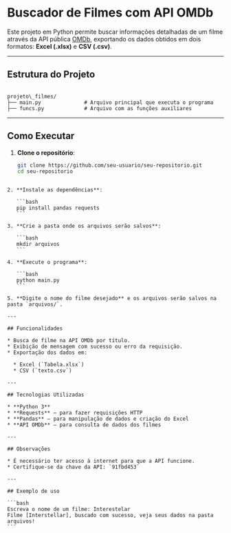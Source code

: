 # Buscador de Filmes com API OMDb

Este projeto em Python permite buscar informações detalhadas de um filme através da API pública [OMDb](http://www.omdbapi.com/), exportando os dados obtidos em dois formatos: **Excel (.xlsx)** e **CSV (.csv)**.  

---

## Estrutura do Projeto

```

projeto\_filmes/
├── main.py              # Arquivo principal que executa o programa
├── funcs.py             # Arquivo com as funções auxiliares
````

---

## Como Executar

1. **Clone o repositório**:
   ```bash
   git clone https://github.com/seu-usuario/seu-repositorio.git
   cd seu-repositorio
````

2. **Instale as dependências**:

   ```bash
   pip install pandas requests
   ```

3. **Crie a pasta onde os arquivos serão salvos**:

   ```bash
   mkdir arquivos
   ```

4. **Execute o programa**:

   ```bash
   python main.py
   ```

5. **Digite o nome do filme desejado** e os arquivos serão salvos na pasta `arquivos/`.

---

## Funcionalidades

* Busca de filme na API OMDb por título.
* Exibição de mensagem com sucesso ou erro da requisição.
* Exportação dos dados em:

  * Excel (`Tabela.xlsx`)
  * CSV (`texto.csv`)

---

## Tecnologias Utilizadas

* **Python 3**
* **Requests** – para fazer requisições HTTP
* **Pandas** – para manipulação de dados e criação do Excel
* **API OMDb** – para consulta de dados dos filmes

---

## Observações

* É necessário ter acesso à internet para que a API funcione.
* Certifique-se da chave da API: `91fbd453`

---

## Exemplo de uso

```bash
Escreva o nome de um filme: Interestelar
Filme [Interstellar], buscado com sucesso, veja seus dados na pasta arquivos!
```
